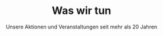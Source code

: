 ---
title: Was wir tun
subtitle: Unsere Aktionen und Veranstaltungen seit mehr als 20 Jahren
image: https://res.cloudinary.com/deepwave-org/image/upload/v1747245643/deepwave.org/Deepwave_Tauchen.jpg
overlay: rgba(43,96,92,0.31)
type: timeline
order: 1
---